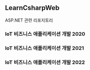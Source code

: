 ## LearnCsharpWeb
ASP.NET 관련 리포지토리

### IoT 비즈니스 애플리케이션 개발 2020

### IoT 비즈니스 애플리케이션 개발 2021

### IoT 비즈니스 애플리케이션 개발 2022


